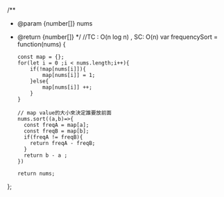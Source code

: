 /\*\*

- @param {number[]} nums
- @return {number[]}
  \*/
  //TC : O(n log n) , SC: O(n)
  var frequencySort = function(nums) {

      const map = {};
      for(let i = 0 ;i < nums.length;i++){
          if(!map[nums[i]]){
              map[nums[i]] = 1;
          }else{
              map[nums[i]] ++;
          }
      }

      // map value的大小來決定誰要放前面
      nums.sort((a,b)=>{
        const freqA = map[a];
        const freqB = map[b];
        if(freqA != freqB){
          return freqA - freqB;
        }
        return b - a ;
      })

      return nums;

};
